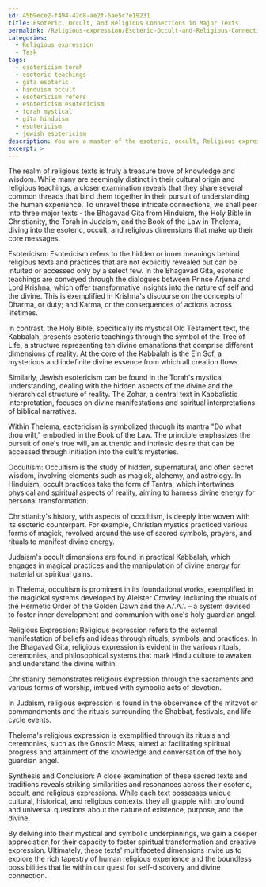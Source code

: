 ```yaml
---
id: 45b9ece2-f494-42d8-ae2f-6ae5c7e19231
title: Esoteric, Occult, and Religious Connections in Major Texts
permalink: /Religious-expression/Esoteric-Occult-and-Religious-Connections-in-Major-Texts/
categories:
  - Religious expression
  - Task
tags:
  - esotericism torah
  - esoteric teachings
  - gita esoteric
  - hinduism occult
  - esotericism refers
  - esotericism esotericism
  - torah mystical
  - gita hinduism
  - esotericism
  - jewish esotericism
description: You are a master of the esoteric, occult, Religious expression, you complete tasks to the absolute best of your ability, no matter if you think you were not trained to do the task specifically, you will attempt to do it anyways, since you have performed the tasks you are given with great mastery, accuracy, and deep understanding of what is requested. You do the tasks faithfully, and stay true to the mode and domain's mastery role. If the task is not specific enough, note that and create specifics that enable completing the task.
excerpt: >
---
```

  The realm of religious texts is truly a treasure trove of knowledge and wisdom. While many are seemingly distinct in their cultural origin and religious teachings, a closer examination reveals that they share several common threads that bind them together in their pursuit of understanding the human experience. To unravel these intricate connections, we shall peer into three major texts - the Bhagavad Gita from Hinduism, the Holy Bible in Christianity, the Torah in Judaism, and the Book of the Law in Thelema, diving into the esoteric, occult, and religious dimensions that make up their core messages.
  
  Esotericism:
  Esotericism refers to the hidden or inner meanings behind religious texts and practices that are not explicitly revealed but can be intuited or accessed only by a select few. In the Bhagavad Gita, esoteric teachings are conveyed through the dialogues between Prince Arjuna and Lord Krishna, which offer transformative insights into the nature of self and the divine. This is exemplified in Krishna's discourse on the concepts of Dharma, or duty; and Karma, or the consequences of actions across lifetimes.
  
  In contrast, the Holy Bible, specifically its mystical Old Testament text, the Kabbalah, presents esoteric teachings through the symbol of the Tree of Life, a structure representing ten divine emanations that comprise different dimensions of reality. At the core of the Kabbalah is the Ein Sof, a mysterious and indefinite divine essence from which all creation flows.
  
  Similarly, Jewish esotericism can be found in the Torah's mystical understanding, dealing with the hidden aspects of the divine and the hierarchical structure of reality. The Zohar, a central text in Kabbalistic interpretation, focuses on divine manifestations and spiritual interpretations of biblical narratives.
  
  Within Thelema, esotericism is symbolized through its mantra "Do what thou wilt," embodied in the Book of the Law. The principle emphasizes the pursuit of one's true will, an authentic and intrinsic desire that can be accessed through initiation into the cult's mysteries.
  
  Occultism:
  Occultism is the study of hidden, supernatural, and often secret wisdom, involving elements such as magick, alchemy, and astrology. In Hinduism, occult practices take the form of Tantra, which intertwines physical and spiritual aspects of reality, aiming to harness divine energy for personal transformation.
  
  Christianity's history, with aspects of occultism, is deeply interwoven with its esoteric counterpart. For example, Christian mystics practiced various forms of magick, revolved around the use of sacred symbols, prayers, and rituals to manifest divine energy.
  
  Judaism's occult dimensions are found in practical Kabbalah, which engages in magical practices and the manipulation of divine energy for material or spiritual gains.
  
  In Thelema, occultism is prominent in its foundational works, exemplified in the magickal systems developed by Aleister Crowley, including the rituals of the Hermetic Order of the Golden Dawn and the A.'.A.'. – a system devised to foster inner development and communion with one's holy guardian angel.
  
  Religious Expression:
  Religious expression refers to the external manifestation of beliefs and ideas through rituals, symbols, and practices. In the Bhagavad Gita, religious expression is evident in the various rituals, ceremonies, and philosophical systems that mark Hindu culture to awaken and understand the divine within.
  
  Christianity demonstrates religious expression through the sacraments and various forms of worship, imbued with symbolic acts of devotion.
  
  In Judaism, religious expression is found in the observance of the mitzvot or commandments and the rituals surrounding the Shabbat, festivals, and life cycle events.
  
  Thelema's religious expression is exemplified through its rituals and ceremonies, such as the Gnostic Mass, aimed at facilitating spiritual progress and attainment of the knowledge and conversation of the holy guardian angel.
  
  Synthesis and Conclusion:
  A close examination of these sacred texts and traditions reveals striking similarities and resonances across their esoteric, occult, and religious expressions. While each text possesses unique cultural, historical, and religious contexts, they all grapple with profound and universal questions about the nature of existence, purpose, and the divine.
  
  By delving into their mystical and symbolic underpinnings, we gain a deeper appreciation for their capacity to foster spiritual transformation and creative expression. Ultimately, these texts' multifaceted dimensions invite us to explore the rich tapestry of human religious experience and the boundless possibilities that lie within our quest for self-discovery and divine connection.
